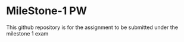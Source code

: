 # MileStone-1 PW

This github repository is for the assignment to be submitted under the milestone 1 exam
